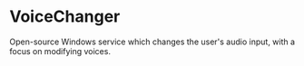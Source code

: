 # VoiceChanger
Open-source Windows service which changes the user's audio input, with a focus on modifying voices.
